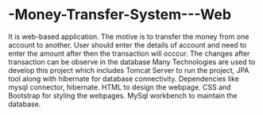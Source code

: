 # -Money-Transfer-System---Web
It is web-based application. 
The motive is to transfer the money from one account to another. 
User should enter the details of account and need to enter the amount after then the transaction will occcur.
The changes after transaction can be observe in the database
Many Technologies are used to develop this project which includes Tomcat Server to run the project, JPA tool along with hibernate for database connectivity.
Dependencies like mysql connector, hibernate. HTML to design the webpage.
CSS and Bootstrap for styling the webpages.
MySql workbench to maintain the database.
